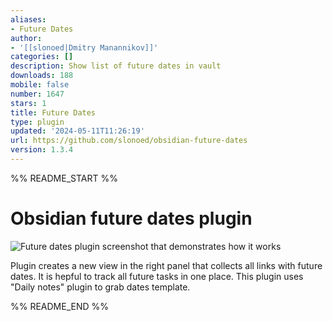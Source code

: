 ```yaml
---
aliases:
- Future Dates
author:
- '[[slonoed|Dmitry Manannikov]]'
categories: []
description: Show list of future dates in vault
downloads: 188
mobile: false
number: 1647
stars: 1
title: Future Dates
type: plugin
updated: '2024-05-11T11:26:19'
url: https://github.com/slonoed/obsidian-future-dates
version: 1.3.4
---
```


%% README_START %%

# Obsidian future dates plugin

![Future dates plugin screenshot that demonstrates how it works](./extra/screenshot.png "Future dates plugin screenshot")

Plugin creates a new view in the right panel that collects all links with future dates.
It is hepful to track all future tasks in one place.
This plugin uses "Daily notes" plugin to grab dates template.

%% README_END %%